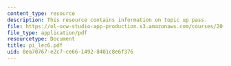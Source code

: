 ```yaml
---
content_type: resource
description: This resource contains information on topic up pass.
file: https://ol-ocw-studio-app-production.s3.amazonaws.com/courses/20-181-computation-for-biological-engineers-fall-2006/8ea70767e2c7ce6614928401c8e6f376_pi_lec6.pdf
file_type: application/pdf
resourcetype: Document
title: pi_lec6.pdf
uid: 8ea70767-e2c7-ce66-1492-8401c8e6f376
---
```

